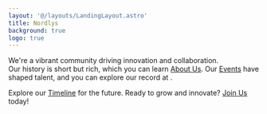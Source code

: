 ```yaml
---
layout: '@/layouts/LandingLayout.astro'
title: Nordlys
background: true
logo: true
---
```


We're a vibrant community driving innovation and collaboration.  
Our history is short but rich, which you can learn [About Us](/aboutus/). Our [Events](/events/) have shaped talent, and you can explore our record at .

Explore our [Timeline](/timeline/) for the future. Ready to grow and innovate? [Join Us](/joinus/) today!
